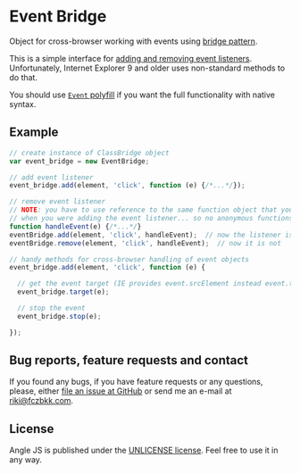 # Event Bridge

Object for cross-browser working with events using [bridge pattern](http://en.wikipedia.org/wiki/Bridge_pattern).

This is a simple interface for [adding and removing event listeners](https://developer.mozilla.org/en-US/docs/Web/API/EventTarget). Unfortunately, Internet Explorer 9 and older uses non-standard methods to do that.

You should use [`Event` polyfill](https://cdn.polyfill.io/v1/polyfill.js?features=Event|always) if you want the full functionality with native syntax.

## Example

```javascript
// create instance of ClassBridge object
var event_bridge = new EventBridge;

// add event listener
event_bridge.add(element, 'click', function (e) {/*...*/});

// remove event listener
// NOTE: you have to use reference to the same function object that you used
// when you were adding the event listener... so no anonymous functions
function handleEvent(e) {/*...*/}
eventBridge.add(element, 'click', handleEvent);  // now the listener is active
eventBridge.remove(element, 'click', handleEvent);  // now it is not

// handy methods for cross-browser handling of event objects
event_bridge.add(element, 'click', function (e) {

  // get the event target (IE provides event.srcElement instead event.target)
  event_bridge.target(e);

  // stop the event
  event_bridge.stop(e);

});

```

## Bug reports, feature requests and contact

If you found any bugs, if you have feature requests or any questions, please, either [file an issue at GitHub](https://github.com/fczbkk/event-bridge/issues) or send me an e-mail at [riki@fczbkk.com](mailto:riki@fczbkk.com).

## License

Angle JS is published under the [UNLICENSE license](https://github.com/fczbkk/event-bridge/blob/master/UNLICENSE). Feel free to use it in any way.
